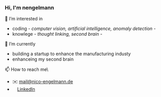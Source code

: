### Hi, I'm nengelmann

👀 I’m interested in
- coding _- computer vision, artificial intelligence, anomaly detection -_
- knowlege _- thought linking, second brain -_

🌱 I’m currently
- building a startup to enhance the manufacturing industy
- enhanceing my second brain

📫 How to reach me\
- :envelope: mail@nico-engelmann.de
- [<img src=https://content.linkedin.com/content/dam/me/business/en-us/amp/brand-site/v2/bg/LI-Bug.svg.original.svg height="15px"/>LinkedIn](https://www.linkedin.com/in/nicoengelmann/)
